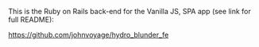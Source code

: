 This is the Ruby on Rails back-end for the Vanilla JS, SPA app (see link for full README):

https://github.com/johnvoyage/hydro_blunder_fe
